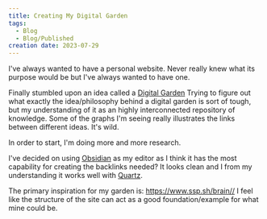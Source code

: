 ```yaml
---
title: Creating My Digital Garden
tags:
  - Blog
  - Blog/Published
creation date: 2023-07-29
---
```

I've always wanted to have a personal website. Never really knew what its purpose would be but I've always wanted to have one. 

Finally stumbled upon an idea called a [Digital Garden](Resource/wiki/web%20design/Digital%20Garden.md)
Trying to figure out what exactly the idea/philosophy behind a digital garden is sort of tough, but my understanding of it as an highly interconnected repository of knowledge. 
Some of the graphs I'm seeing really illustrates the links between different ideas. It's wild. 

In order to start, I'm doing more and more research. 

I've decided on using [Obsidian](Resource/wiki/productivity/Obsidian.md) as my editor as I think it has the most capability for creating the backlinks needed? It looks clean and I from my understanding it works well with [Quartz](Resource/wiki/web%20design/Quartz.md).

The primary inspiration for my garden is: https://www.ssp.sh/brain// 
I feel like the structure of the site can act as a good foundation/example for what mine could be.
